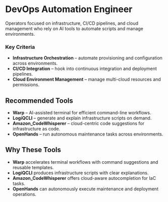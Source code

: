 # DevOps Automation Engineer

Operators focused on infrastructure, CI/CD pipelines, and cloud management who rely on AI tools to automate scripts and manage environments.

### Key Criteria
- **Infrastructure Orchestration** – automate provisioning and configuration across environments.
- **CI/CD Integration** – hook into continuous integration and deployment pipelines.
- **Cloud Environment Management** – manage multi-cloud resources and permissions.

## Recommended Tools
- **Warp** – AI-assisted terminal for efficient command-line workflows.
- **LogiQCLI** – generate and explain infrastructure scripts on demand.
- **Amazon_CodeWhisperer** – cloud-centric code suggestions for infrastructure as code.
- **OpenHands** – run autonomous maintenance tasks across environments.

## Why These Tools
- **Warp** accelerates terminal workflows with command suggestions and reusable templates.
- **LogiQCLI** produces infrastructure scripts with clear explanations.
- **Amazon_CodeWhisperer** offers cloud-aware autocompletion for IaC tasks.
- **OpenHands** can autonomously execute maintenance and deployment operations.
